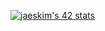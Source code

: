 [![jaeskim's 42 stats](https://badge42.herokuapp.com/api/stats/ldermign)](https://github.com/JaeSeoKim/badge42)
